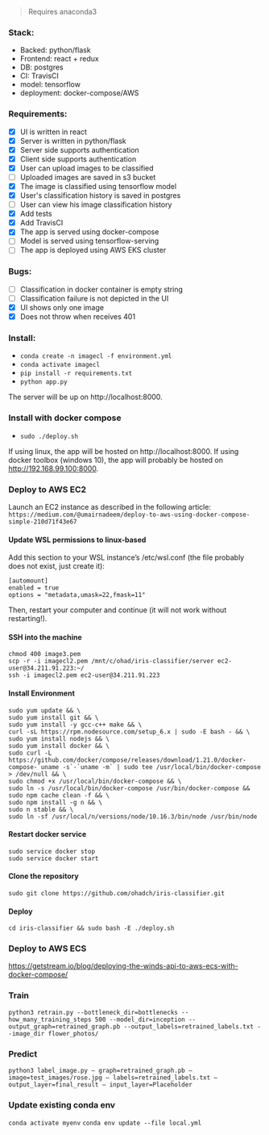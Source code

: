 > Requires anaconda3

### Stack:
- Backed: python/flask
- Frontend: react + redux
- DB: postgres
- CI: TravisCI
- model: tensorflow
- deployment: docker-compose/AWS

### Requirements:
- [X] UI is written in react
- [X] Server is written in python/flask
- [X] Server side supports authentication
- [X] Client side supports authentication
- [X] User can upload images to be classified
- [ ] Uploaded images are saved in s3 bucket
- [X] The image is classified using tensorflow model
- [X] User's classification history is saved in postgres
- [ ] User can view his image classification history
- [X] Add tests
- [X] Add TravisCI
- [X] The app is served using docker-compose
- [ ] Model is served using tensorflow-serving
- [ ] The app is deployed using AWS EKS cluster

### Bugs:
- [ ] Classification in docker container is empty string
- [ ] Classification failure is not depicted in the UI
- [X] UI shows only one image
- [X] Does not throw when receives 401

### Install:
- `conda create -n imagecl -f environment.yml`
- `conda activate imagecl`
- `pip install -r requirements.txt`
- `python app.py`

The server will be up on http://localhost:8000.

### Install with docker compose
- `sudo ./deploy.sh`

If using linux, the app will be hosted on http://localhost:8000. 
If using docker toolbox (windows 10), the app will probably be hosted on http://192.168.99.100:8000.


### Deploy to AWS EC2
Launch an EC2 instance as described in the following article:
`https://medium.com/@umairnadeem/deploy-to-aws-using-docker-compose-simple-210d71f43e67`


#### Update WSL permissions to linux-based
Add this section to your WSL instance’s /etc/wsl.conf (the file probably does not exist, just create it):

    [automount]
    enabled = true
    options = "metadata,umask=22,fmask=11"

Then, restart your computer and continue (it will not work without restarting!).

#### SSH into the machine
    chmod 400 image3.pem
    scp -r -i imagecl2.pem /mnt/c/ohad/iris-classifier/server ec2-user@34.211.91.223:~/
    ssh -i imagecl2.pem ec2-user@34.211.91.223

#### Install Environment
    sudo yum update && \
    sudo yum install git && \
    sudo yum install -y gcc-c++ make && \
    curl -sL https://rpm.nodesource.com/setup_6.x | sudo -E bash - && \
    sudo yum install nodejs && \
    sudo yum install docker && \
    sudo curl -L https://github.com/docker/compose/releases/download/1.21.0/docker-compose-`uname -s`-`uname -m` | sudo tee /usr/local/bin/docker-compose > /dev/null && \
    sudo chmod +x /usr/local/bin/docker-compose && \
    sudo ln -s /usr/local/bin/docker-compose /usr/bin/docker-compose &&
    sudo npm cache clean -f && \
    sudo npm install -g n && \
    sudo n stable && \
    sudo ln -sf /usr/local/n/versions/node/10.16.3/bin/node /usr/bin/node

#### Restart docker service
    sudo service docker stop 
    sudo service docker start 

#### Clone the repository
    sudo git clone https://github.com/ohadch/iris-classifier.git

#### Deploy
    cd iris-classifier && sudo bash -E ./deploy.sh

### Deploy to AWS ECS
https://getstream.io/blog/deploying-the-winds-api-to-aws-ecs-with-docker-compose/

### Train
`python3 retrain.py --bottleneck_dir=bottlenecks --how_many_training_steps 500 --model_dir=inception --output_graph=retrained_graph.pb --output_labels=retrained_labels.txt --image_dir flower_photos/`

### Predict
`python3 label_image.py — graph=retrained_graph.pb — image=test_images/rose.jpg — labels=retrained_labels.txt — output_layer=final_result — input_layer=Placeholder`

### Update existing conda env
`conda activate myenv`
`conda env update --file local.yml`
